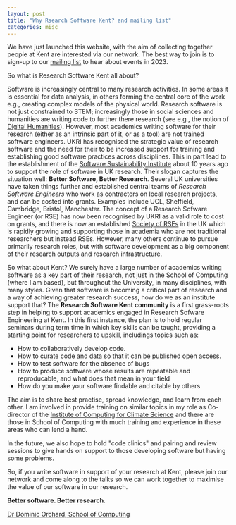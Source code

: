 ```yaml
---
layout: post
title: "Why Rsearch Software Kent? and mailing list"
categories: misc
---
```


We have just launched this website, with the aim of collecting together people at
Kent are interested via our network. The best way to join is to sign-up to our
[mailing list](https://lists.kent.ac.uk/sympa/info/research-software-kent) to hear
about events in 2023.

So what is Research Software Kent all about?

Software is increasingly central to many research activities. In some areas it is essential for data analysis, in others forming the central core of the work e.g., creating complex models of the physical world. Research software is not just constrained to STEM; increasingly those in social sciences and humanities are writing code to further there research (see e.g., the notion of [Digital Humanities](https://www.thebritishacademy.ac.uk/blog/what-are-digital-humanities/)). However, most academics writing software for their research (either as an intrinsic part of it, or as a tool) are not trained software engineers. UKRI has recognised the strategic value of research software and the need for their to be increased support for training and establishing good software practices across disciplines. This in part lead to the establishment of the [Software Sustainability Institute](https://software.ac.uk/) about 10 years ago to support the role of software in UK research. Their slogan captures the situation well: __Better Software, Better Research__. Several UK universities have taken things further and established central teams of _Research Software Engineers_ who work as contractors on local research projects, and can be costed into grants. Examples include UCL, Sheffield, Cambridge, Bristol, Manchester. The concept of a Research Sofware Engineer (or RSE) has now been recognised by UKRI as a valid role to cost on grants, and there is now an established [Society of RSEs](https://society-rse.org) in the UK which is rapidly growing and supporting those in academia who are not traditional researchers but instead RSEs. However, many others continue to pursue
primarily research roles, but with software development as a big component of their research
outputs and research infrastructure.

So what about Kent? We surely have a large number of academics writing software as a key part of their research, not just in the School of Computing (where I am based), but throughout the University, in many disciplines, with many styles. Given that software is becoming a critical part of research and a way of achieving greater research success, how do we as an institute support that? The __Research Software Kent community__ is a first
grass-roots step in helping to support academics engaged in Research Sofware Engineering at Kent. In this first instance, the plan is to hold regular seminars during term time in which key skills can be taught, providing a starting point for researchers to upskill,
includings topics such as: 

  - How to collaboratively develop code.
  - How to curate code and data so that it can be published open access.
  - How to test software for the absence of bugs
  - How to produce software whose results are repeatable and reproducable, and what does that mean in your field
  - How do you make your software findable and citable by others
  
The aim is to share best practise, spread knowledge, and learn from each other.
I am involved in provide training on similar topics in my role as Co-director of
the [Institute of Computing for Climate Science](https://cambridge-iccs.github.io/)
and there are those in School of Computing with much training and experience in these
areas who can lend a hand.

In the future, we also hope to hold "code clinics" and pairing and review sessions to give
hands on support to those developing software but having some problems.

So, if you write software in support of your research at Kent, please join our network
and come along to the talks so we can work together to maximise the value of our
software in our research.

__Better software. Better research__.

[Dr Dominic Orchard, School of Computing](https://www.kent.ac.uk/computing/people/3074/orchard-dominic)